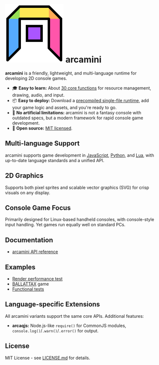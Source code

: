 # ![](test/arcajs_icon.svg "arcajs logo") arcamini

**arcamini** is a friendly, lightweight, and multi-language runtime for developing 2D console games.

- 🎓 **Easy to learn:** About [30 core functions](arcamini_api.md) for resource management, drawing, audio, and input.
- 📦 **Easy to deploy:** Download a [precompiled single-file runtime](https://github.com/eludi/arcamini/releases), add your game logic and assets, and you're ready to go.
- 🚀 **No artificial limitations:** arcamini is not a fantasy console with outdated specs, but a modern framework for rapid console game development.
- 👐 **Open source:** [MIT licensed](LICENSE.md).

## Multi-language Support

arcamini supports game development in [JavaScript](https://bellard.org/quickjs/), [Python](https://pocketpy.dev/), and [Lua](https://www.lua.org/), with up-to-date language standards and a unified API.

## 2D Graphics

Supports both pixel sprites and scalable vector graphics (SVG) for crisp visuals on any display.

## Console Game Focus

Primarily designed for Linux-based handheld consoles, with console-style input handling. Yet games run equally well on standard PCs.

## Documentation

- [arcamini API reference](arcamini_api.md)

## Examples

- [Render performance test](./perf/)
- [BALLATTAX](./ballattax/) game
- [Functional tests](./test/)

## Language-specific Extensions

All arcamini variants support the same core APIs. Additional features:
- **arcaqjs:** Node.js-like `require()` for CommonJS modules, `console.log()`/`.warn()`/`.error()` for output.

## License

MIT License - see [LICENSE.md](LICENSE.md) for details.

